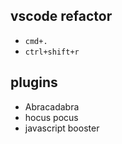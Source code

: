 ## vscode refactor

- `cmd+.`
- `ctrl+shift+r`

## plugins

- Abracadabra
- hocus pocus
- javascript booster
